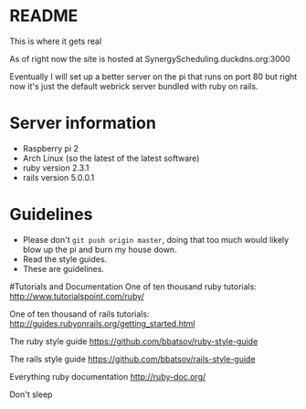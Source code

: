# README

This is where it gets real


As of right now the site is hosted at SynergyScheduling.duckdns.org:3000

Eventually I will set up a better server on the pi that runs on port 80 but right now it's just the default webrick server bundled with ruby on rails.

# Server information
* Raspberry pi 2
* Arch Linux (so the latest of the latest software)
* ruby version 2.3.1
* rails version 5.0.0.1

# Guidelines
* Please don't `git push origin master`, doing that too much would likely blow up the pi and burn my house down.
* Read the style guides.
* These are guidelines.

#Tutorials and Documentation
One of ten thousand ruby tutorials:
    http://www.tutorialspoint.com/ruby/

One of ten thousand of rails tutorials:
    http://guides.rubyonrails.org/getting_started.html

The ruby style guide
    https://github.com/bbatsov/ruby-style-guide

The rails style guide
    https://github.com/bbatsov/rails-style-guide

Everything ruby documentation
    http://ruby-doc.org/



Don't sleep
